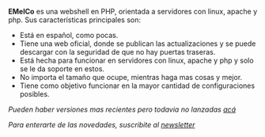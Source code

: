 **EMelCo** es una webshell en PHP, orientada a servidores con linux, apache y php. Sus características principales son:

  * Está en español, como pocas.
  * Tiene una web oficial, donde se publican las actualizaciones y se puede descargar con la seguridad de que no hay puertas traseras.
  * Está hecha para funcionar en servidores con linux, apache y php y solo se le da soporte en estos.
  * No importa el tamaño que ocupe, mientras haga mas cosas y mejor.
  * Tiene como objetivo funcionar en la mayor cantidad de configuraciones posibles.

_Pueden haber versiones mas recientes pero todavia no lanzadas [acá](http://emelco.googlecode.com/svn/trunk/)_

_Para enterarte de las novedades, suscribite al [newsletter](http://emelco.66ghz.com/lists/)_